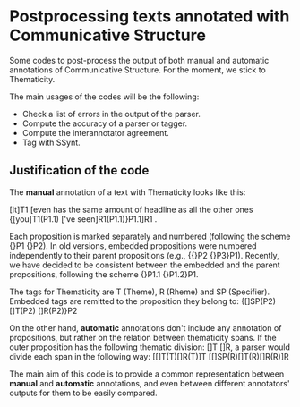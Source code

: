 # Postprocessing texts annotated with Communicative Structure

Some codes to post-process the output of both manual and automatic annotations of Communicative Structure. For the moment, we stick to Thematicity.

The main usages of the codes will be the following:
* Check a list of errors in the output of the parser.
* Compute the accuracy of a parser or tagger.
* Compute the interannotator agreement.
* Tag with SSynt.

## Justification of the code

The __manual__ annotation of a text with Thematicity looks like this:

[It]T1 [even has the same amount of headline as all the other ones {[you]T1(P1.1) ['ve seen]R1(P1.1)}P1.1]R1 .

Each proposition is marked separately and numbered (following the scheme {}P1 {}P2). In old versions, embedded propositions were numbered independently to their parent propositions (e.g., {{}P2 {}P3}P1). Recently, we have decided to be consistent between the embedded and the parent propositions, following the scheme {}P1.1 {}P1.2}P1.

The tags for Thematicity are T (Theme), R (Rheme) and SP (Specifier). Embedded tags are remitted to the proposition they belong to: {[]SP(P2) []T(P2) []R(P2)}P2 

On the other hand, __automatic__ annotations don't include any annotation of propositions, but rather on the relation between thematicity spans. If the outer proposition has the following thematic division: []T []R, a parser would divide each span in the following way: [[]T(T)[]R(T)]T [[]SP(R)[]T(R)[]R(R)]R

The main aim of this code is to provide a common representation between __manual__ and __automatic__ annotations, and even between different annotators' outputs for them to be easily compared.
